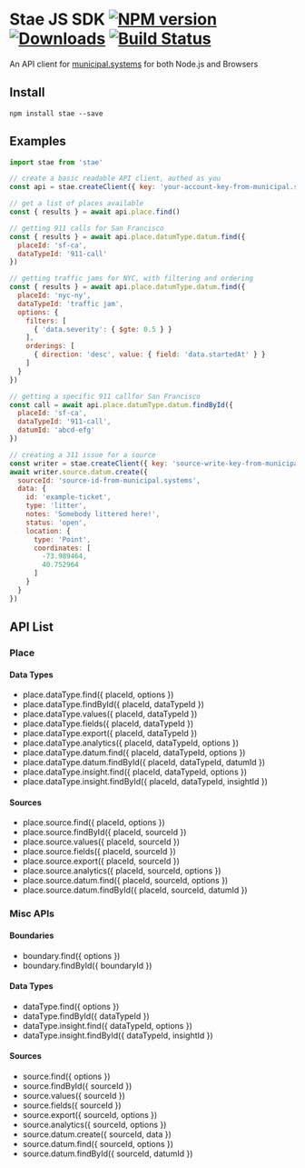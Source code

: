 # Stae JS SDK [![NPM version][npm-image]][npm-url] [![Downloads][downloads-image]][npm-url] [![Build Status][travis-image]][travis-url]

An API client for [municipal.systems](https://municipal.systems) for both Node.js and Browsers

## Install

```
npm install stae --save
```

## Examples

```js
import stae from 'stae'

// create a basic readable API client, authed as you
const api = stae.createClient({ key: 'your-account-key-from-municipal.systems' })

// get a list of places available
const { results } = await api.place.find()

// getting 911 calls for San Francisco
const { results } = await api.place.datumType.datum.find({
  placeId: 'sf-ca',
  dataTypeId: '911-call'
})

// getting traffic jams for NYC, with filtering and ordering
const { results } = await api.place.datumType.datum.find({
  placeId: 'nyc-ny',
  dataTypeId: 'traffic jam',
  options: {
    filters: [
      { 'data.severity': { $gte: 0.5 } }
    ],
    orderings: [
      { direction: 'desc', value: { field: 'data.startedAt' } }
    ]
  }
})

// getting a specific 911 callfor San Francisco
const call = await api.place.datumType.datum.findById({
  placeId: 'sf-ca',
  dataTypeId: '911-call',
  datumId: 'abcd-efg'
})

// creating a 311 issue for a source
const writer = stae.createClient({ key: 'source-write-key-from-municipal.systems' })
await writer.source.datum.create({
  sourceId: 'source-id-from-municipal.systems',
  data: {
    id: 'example-ticket',
    type: 'litter',
    notes: 'Somebody littered here!',
    status: 'open',
    location: {
      type: 'Point',
      coordinates: [
        -73.989464,
        40.752964
      ]
    }
  }
})
```

## API List

### Place

#### Data Types

- place.dataType.find({ placeId, options })
- place.dataType.findById({ placeId, dataTypeId })
- place.dataType.values({ placeId, dataTypeId })
- place.dataType.fields({ placeId, dataTypeId })
- place.dataType.export({ placeId, dataTypeId })
- place.dataType.analytics({ placeId, dataTypeId, options })
- place.dataType.datum.find({ placeId, dataTypeId, options })
- place.dataType.datum.findById({ placeId, dataTypeId, datumId })
- place.dataType.insight.find({ placeId, dataTypeId, options })
- place.dataType.insight.findById({ placeId, dataTypeId, insightId })

#### Sources

- place.source.find({ placeId, options })
- place.source.findById({ placeId, sourceId })
- place.source.values({ placeId, sourceId })
- place.source.fields({ placeId, sourceId })
- place.source.export({ placeId, sourceId })
- place.source.analytics({ placeId, sourceId, options })
- place.source.datum.find({ placeId, sourceId, options })
- place.source.datum.findById({ placeId, sourceId, datumId })

### Misc APIs

#### Boundaries

- boundary.find({ options })
- boundary.findById({ boundaryId })

#### Data Types

- dataType.find({ options })
- dataType.findById({ dataTypeId })
- dataType.insight.find({ dataTypeId, options })
- dataType.insight.findById({ dataTypeId, insightId })

#### Sources

- source.find({ options })
- source.findById({ sourceId })
- source.values({ sourceId })
- source.fields({ sourceId })
- source.export({ sourceId, options })
- source.analytics({ sourceId, options })
- source.datum.create({ sourceId, data })
- source.datum.find({ sourceId, options })
- source.datum.findById({ sourceId, datumId })

[downloads-image]: http://img.shields.io/npm/dm/stae.svg
[npm-url]: https://npmjs.org/package/stae
[npm-image]: http://img.shields.io/npm/v/stae.svg

[travis-url]: https://travis-ci.org/staeco/js-sdk
[travis-image]: https://travis-ci.org/staeco/js-sdk.png?branch=master
